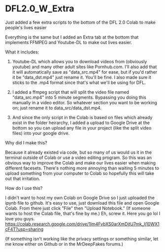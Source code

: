 # DFL2.0_W_Extra
Just added a few extra scripts to the bottom of the DFL 2.0 Colab to make people's lives easier

Everything is the same but I added an Extra tab at the bottom that implements FFMPEG and Youtube-DL to make out lives easier. 

What it includes:
1. Youtube-DL which allows you to download videos from (obviously youtube) and many other adult sites like Pornhub.com. I'll also add that it will automatically save as "data_src.mp4" for ease, but if you'd rather it be "data_dst.mp4" just rename it. You'll be fine. I also made sure it sticks to the .mp4 format since that's what we'll be using for DFL.

2. I added a ffmpeg script that will split the video file named "data_src.mp4" into 5 minute segments. Bypassing you doing this manually in a video editor. So whatever section you want to be working on; just rename it to data_src/data_dst.mp4.

3. And since the only script in the Colab is based on files which already exist in the folder heirarchy, I added a upload to Google Drive at the bottom so you can upload any file in your project (like the split video files) into your google drive.


Why did I make this?

Because it already existed via code, but so many of us would us it in the terminal outside of Colab or use a video editing program. So this was an obvious way to improve the Colab and make our lives easier when making different facesets. There's nothing more annoying than waiting 5 minutes to upload something from your computer to Colab so hopefully this will take out that irritation. 

How do I use this?

I didn't want to host my own Colab on Google Drive so I just uploaded the ipynb file to github. It's easy to use, just download this file and open Google Colab. From there just click "File" then "Upload Notebook." (If someone wants to host the Colab file, that's fine by me.)
Eh, screw it. Here you go lol I love you guys.
https://colab.research.google.com/drive/1Im4FvbXS0arXmDjtU7mk_lj10WX1cF4T?usp=sharing

(If something isn't working like the privacy settings or something similar, let me know either on Github or in the MrDeepFakes forums.)
